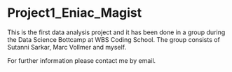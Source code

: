 # Project1_Eniac_Magist
This is the first data analysis project and it has been done in a group during the Data Science Bottcamp at WBS Coding School.
The group consists of Sutanni Sarkar, Marc Vollmer and myself.

For further information please contact me by email.
